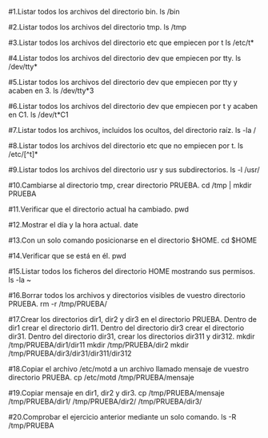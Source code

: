 #1.Listar todos los archivos del directorio bin.
ls /bin

#2.Listar todos los archivos del directorio tmp.
ls /tmp

#3.Listar todos los archivos del directorio etc que empiecen por t
ls /etc/t*

#4.Listar todos los archivos del directorio dev que empiecen por tty.
ls /dev/tty*

#5.Listar todos los archivos del directorio dev que empiecen por tty y acaben en 3.
ls /dev/tty*3

#6.Listar todos los archivos del directorio dev que empiecen por t y acaben en C1.
ls /dev/t*C1

#7.Listar todos los archivos, incluidos los ocultos, del directorio raíz.
ls -la /

#8.Listar todos los archivos del directorio etc que no empiecen por t.
ls /etc/[^t]*

#9.Listar todos los archivos del directorio usr y sus subdirectorios.
ls -l /usr/

#10.Cambiarse al directorio tmp, crear directorio PRUEBA.
cd /tmp | mkdir PRUEBA

#11.Verificar que el directorio actual ha cambiado.
pwd

#12.Mostrar el día y la hora actual.
date

#13.Con un solo comando posicionarse en el directorio $HOME.
cd $HOME

#14.Verificar que se está en él.
pwd

#15.Listar todos los ficheros del directorio HOME mostrando sus permisos.
ls -la ~


#16.Borrar todos los archivos y directorios visibles de vuestro directorio PRUEBA.
rm -r /tmp/PRUEBA/

#17.Crear los directorios dir1, dir2 y dir3 en el directorio PRUEBA. Dentro de dir1 crear el directorio dir11. Dentro del directorio dir3 crear el directorio dir31. Dentro del directorio dir31, crear los directorios dir311 y dir312.
mkdir /tmp/PRUEBA/dir1/dir11
mkdir /tmp/PRUEBA/dir2
mkdir /tmp/PRUEBA/dir3/dir31/dir311/dir312

#18.Copiar el archivo /etc/motd a un archivo llamado mensaje de vuestro directorio PRUEBA.
cp /etc/motd /tmp/PRUEBA/mensaje

#19.Copiar mensaje en dir1, dir2 y dir3.
cp /tmp/PRUEBA/mensaje /tmp/PRUEBA/dir1/ /tmp/PRUEBA/dir2/ /tmp/PRUEBA/dir3/

#20.Comprobar el ejercicio anterior mediante un solo comando.
ls -R /tmp/PRUEBA


